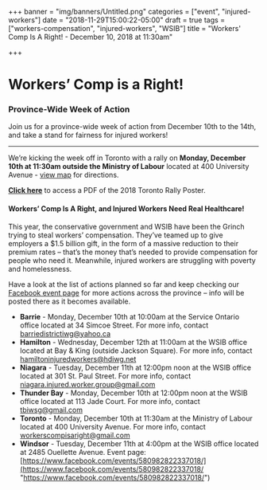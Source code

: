 +++
banner = "img/banners/Untitled.png"
categories = ["event", "injured-workers"]
date = "2018-11-29T15:00:22-05:00"
draft = true
tags = ["workers-compensation", "injured-workers", "WSIB"]
title = "Workers' Comp Is A Right! - December 10, 2018 at 11:30am"

+++
# Workers’ Comp is a Right!

### Province-Wide Week of Action

Join us for a province-wide week of action from December 10th to the 14th, and take a stand for fairness for injured workers!

***

We’re kicking the week off in Toronto with a rally on **Monday, December 10th at 11:30am outside the Ministry of Labour** located at 400 University Avenue - [view map](https://www.google.ca/maps/place/Ministry+of+Labour+Employment+Standards/@43.653407,-79.390517,17z/data=!3m1!4b1!4m5!3m4!1s0x882b34cedd0438e7:0x85e9be27abef7be!8m2!3d43.6534031!4d-79.3883283 "400 University Ave, Toronto, ON M7A 1T7") for directions.

[**Click here**](https://s3.amazonaws.com/newsletter.workers-safety.ca/newsletters/Clinic+Projects/Events/Injured+Worker+Demo/2018+-+Xmas+demo+poster+Toronto.pdf "2018 Toronto Xmas Demo Poster") to access a PDF of the 2018 Toronto Rally Poster.

#### Workers’ Comp Is A Right, and Injured Workers Need Real Healthcare!

This year, the conservative government and WSIB have been the Grinch trying to steal workers’ compensation. They’ve teamed up to give employers a $1.5 billion gift, in the form of a massive reduction to their premium rates – that’s the money that’s needed to provide compensation for people who need it. Meanwhile, injured workers are struggling with poverty and homelessness.

Have a look at the list of actions planned so far and keep checking our [Facebook event page](https://www.facebook.com/events/2159719980751545/) for more actions across the province – info will be posted there as it becomes available.

* **Barrie** - Monday, December 10th at 10:00am at the Service Ontario office located at 34 Simcoe Street. For more info, contact [barriedistrictiwg@yahoo.ca](barriedistrictiwg@yahoo.ca)
* **Hamilton** - Wednesday, December 12th at 11:00am at the WSIB office located at Bay & King (outside Jackson Square). For more info, contact [hamiltoninjuredworkers@hdiwg.net](hamiltoninjuredworkers@hdiwg.net)
* **Niagara** - Tuesday, December 11th at 12:00pm noon at the WSIB office located at 301 St. Paul Street. For more info, contact [niagara.injured.worker.group@gmail.com](niagara.injured.worker.group@gmail.com)
* **Thunder Bay** - Monday, December 10th at 12:00pm noon at the WSIB office located at 113 Jade Court. For more info, contact tbiwsg@gmail.com
* **Toronto** - Monday, December 10th at 11:30am at the Ministry of Labour located at 400 University Avenue. For more info, contact [workerscompisaright@gmail.com](workerscompisaright@gmail.com)
* **Windsor** - Tuesday, December 11th at 4:00pm at the WSIB office located at 2485 Ouellette Avenue. Event page: [https://www.facebook.com/events/580982822337018/](https://www.facebook.com/events/580982822337018/ "https://www.facebook.com/events/580982822337018/")